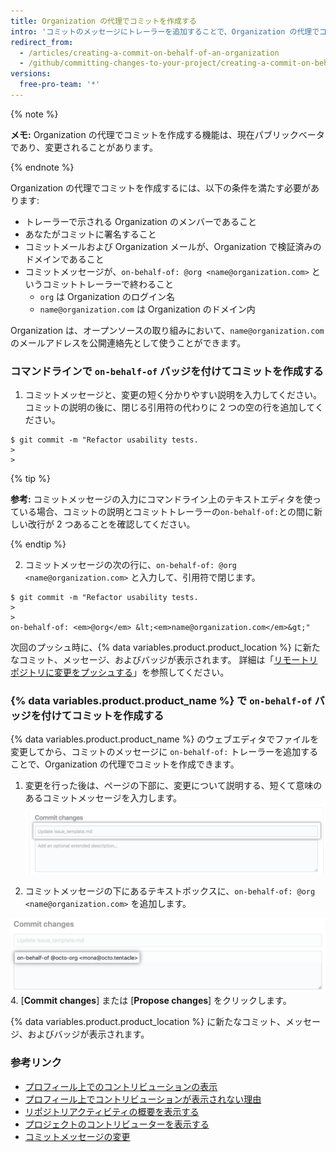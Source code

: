 ```yaml
---
title: Organization の代理でコミットを作成する
intro: 'コミットのメッセージにトレーラーを追加することで、Organization の代理でコミットを作成できます。 Organization に属するコミットには、{% data variables.product.product_name %} で `on-behalf-of` というバッジが付きます。'
redirect_from:
  - /articles/creating-a-commit-on-behalf-of-an-organization
  - /github/committing-changes-to-your-project/creating-a-commit-on-behalf-of-an-organization
versions:
  free-pro-team: '*'
---
```


{% note %}

**メモ:** Organization の代理でコミットを作成する機能は、現在パブリックベータであり、変更されることがあります。

{% endnote %}

Organization の代理でコミットを作成するには、以下の条件を満たす必要があります:

- トレーラーで示される Organization のメンバーであること
- あなたがコミットに署名すること
- コミットメールおよび Organization メールが、Organization で検証済みのドメインであること
- コミットメッセージが、`on-behalf-of: @org <name@organization.com>` というコミットトレーラーで終わること
  - `org` は Organization のログイン名
  - `name@organization.com` は Organization のドメイン内

Organization は、オープンソースの取り組みにおいて、`name@organization.com` のメールアドレスを公開連絡先として使うことができます。

### コマンドラインで `on-behalf-of` バッジを付けてコミットを作成する

1. コミットメッセージと、変更の短く分かりやすい説明を入力してください。 コミットの説明の後に、閉じる引用符の代わりに 2 つの空の行を追加してください。
  ```shell
  $ git commit -m "Refactor usability tests.
  >
  >
  ```
  {% tip %}

  **参考:** コミットメッセージの入力にコマンドライン上のテキストエディタを使っている場合、コミットの説明とコミットトレーラーの`on-behalf-of:`との間に新しい改行が 2 つあることを確認してください。

  {% endtip %}

2. コミットメッセージの次の行に、`on-behalf-of: @org <name@organization.com>` と入力して、引用符で閉じます。

  ```shell
  $ git commit -m "Refactor usability tests.
  >
  >
  on-behalf-of: <em>@org</em> &lt;<em>name@organization.com</em>&gt;"
  ```

次回のプッシュ時に、{% data variables.product.product_location %} に新たなコミット、メッセージ、およびバッジが表示されます。 詳細は「[リモートリポジトリに変更をプッシュする](/github/getting-started-with-github/pushing-commits-to-a-remote-repository/)」を参照してください。

### {% data variables.product.product_name %} で `on-behalf-of` バッジを付けてコミットを作成する

{% data variables.product.product_name %} のウェブエディタでファイルを変更してから、コミットのメッセージに `on-behalf-of:` トレーラーを追加することで、Organization の代理でコミットを作成できます。

1. 変更を行った後は、ページの下部に、変更について説明する、短くて意味のあるコミットメッセージを入力します。 ![変更のコミットメッセージ](/assets/images/help/repository/write-commit-message-quick-pull.png)

2. コミットメッセージの下にあるテキストボックスに、`on-behalf-of: @org <name@organization.com>` を追加します。

  ![2 つ目のコミットメッセージテキストボックスにある、代理コミットメッセージのトレーラー例](/assets/images/help/repository/write-commit-message-on-behalf-of-trailer.png)
4. [**Commit changes**] または [**Propose changes**] をクリックします。

{% data variables.product.product_location %} に新たなコミット、メッセージ、およびバッジが表示されます。

### 参考リンク

- [プロフィール上でのコントリビューションの表示](/articles/viewing-contributions-on-your-profile)
- [プロフィール上でコントリビューションが表示されない理由](/articles/why-are-my-contributions-not-showing-up-on-my-profile)
- [リポジトリアクティビティの概要を表示する](/articles/viewing-a-summary-of-repository-activity)
- [プロジェクトのコントリビューターを表示する](/articles/viewing-a-projects-contributors)
- [コミットメッセージの変更](/articles/changing-a-commit-message)
